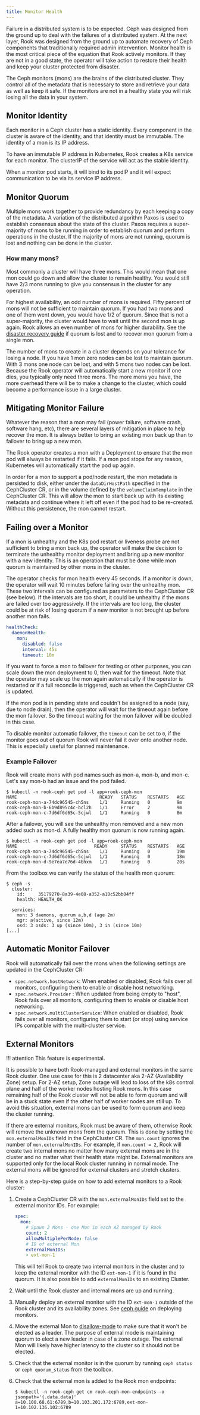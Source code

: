 ```yaml
---
title: Monitor Health
---
```


Failure in a distributed system is to be expected. Ceph was designed from the ground up to deal with the failures of a distributed system.
At the next layer, Rook was designed from the ground up to automate recovery of Ceph components that traditionally required admin intervention.
Monitor health is the most critical piece of the equation that Rook actively monitors. If they are not in a good state,
the operator will take action to restore their health and keep your cluster protected from disaster.

The Ceph monitors (mons) are the brains of the distributed cluster. They control all of the metadata that is necessary
to store and retrieve your data as well as keep it safe. If the monitors are not in a healthy state you will risk losing all the data in your system.

## Monitor Identity

Each monitor in a Ceph cluster has a static identity. Every component in the cluster is aware of the identity, and that identity
must be immutable. The identity of a mon is its IP address.

To have an immutable IP address in Kubernetes, Rook creates a K8s service for each monitor. The clusterIP of the service will act as the stable identity.

When a monitor pod starts, it will bind to its podIP and it will expect communication to be via its service IP address.

## Monitor Quorum

Multiple mons work together to provide redundancy by each keeping a copy of the metadata. A variation of the distributed algorithm Paxos
is used to establish consensus about the state of the cluster. Paxos requires a super-majority of mons to be running in order to establish
quorum and perform operations in the cluster. If the majority of mons are not running, quorum is lost and nothing can be done in the cluster.

### How many mons?

Most commonly a cluster will have three mons. This would mean that one mon could go down and allow the cluster to remain healthy.
You would still have 2/3 mons running to give you consensus in the cluster for any operation.

For highest availability, an odd number of mons is required. Fifty percent of mons will not be sufficient to maintain quorum. If you had two mons and one
of them went down, you would have 1/2 of quorum. Since that is not a super-majority, the cluster would have to wait until the second mon is up again.
Rook allows an even number of mons for higher durability. See the [disaster recovery guide](../../Troubleshooting/disaster-recovery.md#restoring-mon-quorum) if quorum is lost and to recover mon quorum from a single mon.

The number of mons to create in a cluster depends on your tolerance for losing a node. If you have 1 mon zero nodes can be lost
to maintain quorum. With 3 mons one node can be lost, and with 5 mons two nodes can be lost. Because the Rook operator will automatically
start a new monitor if one dies, you typically only need three mons. The more mons you have, the more overhead there will be to make
a change to the cluster, which could become a performance issue in a large cluster.

## Mitigating Monitor Failure

Whatever the reason that a mon may fail (power failure, software crash, software hang, etc), there are several layers of mitigation in place
to help recover the mon. It is always better to bring an existing mon back up than to failover to bring up a new mon.

The Rook operator creates a mon with a Deployment to ensure that the mon pod will always be restarted if it fails. If a mon pod stops
for any reason, Kubernetes will automatically start the pod up again.

In order for a mon to support a pod/node restart, the mon metadata is persisted to disk, either under the `dataDirHostPath` specified
in the CephCluster CR, or in the volume defined by the `volumeClaimTemplate` in the CephCluster CR.
This will allow the mon to start back up with its existing metadata and continue where it left off even if the pod had
to be re-created. Without this persistence, the mon cannot restart.

## Failing over a Monitor

If a mon is unhealthy and the K8s pod restart or liveness probe are not sufficient to bring a mon back up, the operator will make the decision
to terminate the unhealthy monitor deployment and bring up a new monitor with a new identity.
This is an operation that must be done while mon quorum is maintained by other mons in the cluster.

The operator checks for mon health every 45 seconds. If a monitor is down, the operator will wait 10 minutes before failing over the unhealthy mon.
These two intervals can be configured as parameters to the CephCluster CR (see below). If the intervals are too short, it could be unhealthy if the mons are failed over too aggressively. If the intervals are too long, the cluster could be at risk of losing quorum if a new monitor is not brought up before another mon fails.

```yaml
healthCheck:
  daemonHealth:
    mon:
      disabled: false
      interval: 45s
      timeout: 10m
```

If you want to force a mon to failover for testing or other purposes, you can scale down the mon deployment to 0, then wait
for the timeout. Note that the operator may scale up the mon again automatically if the operator is restarted or if a full
reconcile is triggered, such as when the CephCluster CR is updated.

If the mon pod is in pending state and couldn't be assigned to a node (say, due to node drain), then the operator will wait for the timeout again before the mon failover. So the timeout waiting for the mon failover will be doubled in this case.

To disable monitor automatic failover, the `timeout` can be set to `0`, if the monitor goes out of quorum Rook will never fail it over onto another node.
This is especially useful for planned maintenance.

### Example Failover

Rook will create mons with pod names such as mon-a, mon-b, and mon-c. Let's say mon-b had an issue and the pod failed.

```console
$ kubectl -n rook-ceph get pod -l app=rook-ceph-mon
NAME                               READY   STATUS    RESTARTS   AGE
rook-ceph-mon-a-74dc96545-ch5ns    1/1     Running   0          9m
rook-ceph-mon-b-6b9d895c4c-bcl2h   1/1     Error     2          9m
rook-ceph-mon-c-7d6df6d65c-5cjwl   1/1     Running   0          8m
```

After a failover, you will see the unhealthy mon removed and a new mon added such as mon-d. A fully healthy mon quorum is now running again.

```console
$ kubectl -n rook-ceph get pod -l app=rook-ceph-mon
NAME                             READY     STATUS    RESTARTS   AGE
rook-ceph-mon-a-74dc96545-ch5ns    1/1     Running   0          19m
rook-ceph-mon-c-7d6df6d65c-5cjwl   1/1     Running   0          18m
rook-ceph-mon-d-9e7ea7e76d-4bhxm   1/1     Running   0          20s
```

From the toolbox we can verify the status of the health mon quorum:

```console
$ ceph -s
  cluster:
    id:     35179270-8a39-4e08-a352-a10c52bb04ff
    health: HEALTH_OK

  services:
    mon: 3 daemons, quorum a,b,d (age 2m)
    mgr: a(active, since 12m)
    osd: 3 osds: 3 up (since 10m), 3 in (since 10m)
[...]
```

## Automatic Monitor Failover

Rook will automatically fail over the mons when the following settings are updated in the
CephCluster CR:

- `spec.network.hostNetwork`: When enabled or disabled, Rook fails over all monitors, configuring them to enable or disable host networking.
- `spec.network.Provider` : When updated from being empty to "host", Rook fails over all monitors, configuring them to enable or disable host networking.
- `spec.network.multiClusterService`: When enabled or disabled, Rook fails over all monitors, configuring them to start (or stop) using service IPs compatible with the multi-cluster service.

## External Monitors

!!! attention
    This feature is experimental.

It is possible to have both Rook-managed and external monitors in the same Rook cluster.
One use case for this is 2 datacenter aka 2-AZ (Availability Zone) setup. For 2-AZ setup, Zone outage will lead to loss of the k8s control plane and half of the worker nodes hosting Rook mons.
In this case remaining half of the Rook cluster will not be able to form quorum and will be in a stuck state even if the other half of worker nodes are still up.
To avoid this situation, external mons can be used to form quorum and keep the cluster running.

If there are external monitors, Rook must be aware of them, otherwise Rook will remove the unknown mons from the quorum. This is done by setting the `mon.externalMonIDs` field in the CephCluster CR. The `mon.count` ignores the number of `mon.externalMonIDs`. For example, if `mon.count = 2`, Rook will create two internal mons no matter how many external mons are in the cluster and no matter what their health state might be. External monitors are supported only for the local Rook cluster running in normal mode. The external mons will be ignored for external clusters and stretch clusters.

Here is a step-by-step guide on how to add external monitors to a Rook cluster:

1. Create a CephCluster CR with the `mon.externalMonIDs` field set to the external monitor IDs. For example:

    ```yaml
    spec:
      mon:
        # Spawn 2 Mons - one Mon in each AZ managed by Rook
        count: 2
        allowMultiplePerNode: false
        # ID of external Mon
        externalMonIDs:
        - ext-mon-1 
    ```

    This will tell Rook to create two internal monitors in the cluster and to keep the external monitor with the ID `ext-mon-1` if it is found in the quorum.
    It is also possible to add `externalMonIDs` to an existing Cluster.
2. Wait until the Rook cluster and internal mons are up and running.
3. Manually deploy an external monitor with the ID `ext-mon-1` outside of the Rook cluster and its availability zones. See [ceph guide](https://docs.ceph.com/en/latest/rados/operations/add-or-rm-mons/#adding-removing-monitors) on deploying monitors.
4. Move the external Mon to [disallow-mode](https://docs.ceph.com/en/reef/rados/operations/change-mon-elections/#rados-operations-disallow-mode) to make sure that it won't be elected as a leader. The purpose of external mode is maintaining quorum to elect a new leader in case of a zone outage. The external Mon will likely have higher latency to the cluster so it should not be elected.
5. Check that the external monitor is in the quorum by running `ceph status` or `ceph quorum_status` from the toolbox.
6. Check that the external mon is added to the Rook mon endpoints:

    ```console
    $ kubectl -n rook-ceph get cm rook-ceph-mon-endpoints -o jsonpath='{.data.data}'
    a=10.100.68.61:6789,b=10.103.201.172:6789,ext-mon-1=10.102.136.102:6789
    ```
